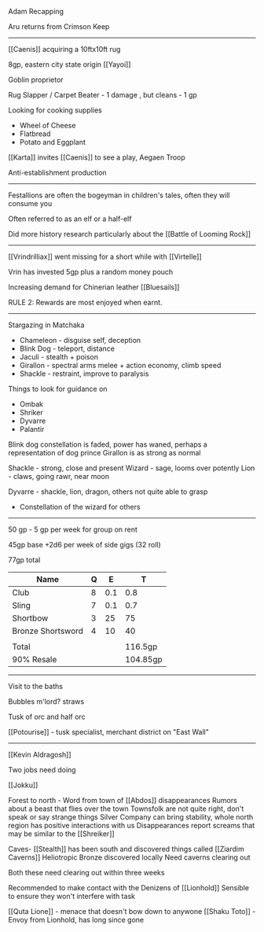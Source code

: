 
Adam Recapping

Aru returns from Crimson Keep 

<hr>

[[Caenis]] acquiring a 10ftx10ft rug

8gp, eastern city state origin [[Yayoi]]

Goblin proprietor

Rug Slapper / Carpet Beater - 1 damage , but cleans - 1 gp

Looking for cooking supplies

- Wheel of Cheese
- Flatbread
- Potato and Eggplant

[[Karta]] invites [[Caenis]] to see a play, Aegaen Troop

Anti-establishment production



<hr>

Festallions are often the bogeyman in children's tales, often they will consume you

Often referred to as an elf or a half-elf

Did more history research particularly about the [[Battle of Looming Rock]]

<hr>

[[Vrindrilliax]] went missing for a short while with [[Virtelle]]

Vrin has invested 5gp plus a random money pouch

Increasing demand for Chinerian leather [[Bluesails]]

RULE 2: Rewards are most enjoyed when earnt.


<hr>

Stargazing in Matchaka

- Chameleon - disguise self, deception
- Blink Dog - teleport, distance
- Jaculi - stealth + poison
- Girallon - spectral arms melee + action economy, climb speed
- Shackle - restraint, improve to paralysis

Things to look for guidance on
- Ombak
- Shriker
- Dyvarre
- Palantir


Blink dog constellation is faded, power has waned, perhaps a representation of dog prince
Girallon is as strong as normal

Shackle - strong, close and present
Wizard - sage, looms over potently
Lion - claws, going rawr, near moon


Dyvarre - shackle, lion, dragon, others not quite able to grasp
- Constellation of the wizard for others

<hr>

50 gp - 5 gp per week for group on rent

45gp base +2d6 per week of side gigs (32 roll)

77gp total

| Name              | Q   | E   | T        |
| ----------------- | --- | --- | -------- |
| Club              | 8   | 0.1 | 0.8      |
| Sling             | 7   | 0.1 | 0.7      |
| Shortbow          | 3   | 25  | 75       |
| Bronze Shortsword | 4   | 10  | 40       |
|                   |     |     |          |
| Total             |     |     | 116.5gp  |
| 90% Resale        |     |     | 104.85gp |

<hr>

Visit to the baths

Bubbles m'lord?
straws

Tusk of orc and half orc

[[Potourise]] - tusk specialist, merchant district on "East Wall"

<hr>

[[Kevin Aldragosh]]

Two jobs need doing

[[Jokku]] 

Forest to north - Word from town of [[Abdos]] disappearances
Rumors about a beast that flies over the town
Townsfolk are not quite right, don't speak or say strange things
Silver Company can bring stability, whole north region has positive interactions with us
Disappearances report screams that may be similar to the [[Shreiker]]

Caves- [[Stealth]] has been south and discovered things called [[Ziardim Caverns]]
Heliotropic Bronze discovered locally
Need caverns clearing out


Both these need clearing out within three weeks

Recommended to make contact with the Denizens of [[Lionhold]]
Sensible to ensure they won't interfere with task

[[Quta Lione]] - menace that doesn't bow down to anywone
[[Shaku Toto]] - Envoy from Lionhold, has long since gone






